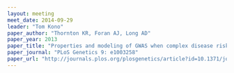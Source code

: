 ```yaml
---
layout: meeting
meet_date: 2014-09-29
leader: "Tom Kono"
paper_author: "Thornton KR, Foran AJ, Long AD"
paper_year: 2013
paper_title: "Properties and modeling of GWAS when complex disease risk is due to non-complementing, deleterious mutations in genes of large effect"
paper_journal: "PLoS Genetics 9: e1003258"
paper_url: "http://journals.plos.org/plosgenetics/article?id=10.1371/journal.pgen.1003258"
---
```

